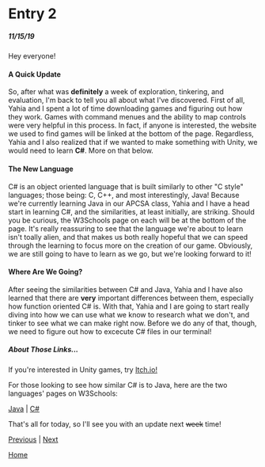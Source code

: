 # Entry 2
##### 11/15/19

Hey everyone!

#### A Quick Update
So, after what was __definitely__ a week of exploration, tinkering, and evaluation, I'm back to tell you all about what
I've discovered. First of all, Yahia and I spent a lot of time downloading games and figuring out how they work.
Games with command menues and the ability to map controls were very helpful in this process. In fact, if
anyone is interested, the website we used to find games will be linked at the bottom of the page. Regardless,
Yahia and I also realized that if we wanted to make something with Unity, we would need to learn __C#__. More on
that below.

#### The New Language
C# is an object oriented language that is built similarly to other "C style" languages; those being: C, C++, and
most interestingly, Java! Because we're currently learning Java in our APCSA class, Yahia and I have a head
start in learning C#, and the similarities, at least initially, are striking. Should you be curious, the W3Schools
page on each will be at the bottom of the page. It's really reassuring to see that the language we're about to
learn isn't toally alien, and that makes us both really hopeful that we can speed through the learning to focus
more on the creation of our game. Obviously, we are still going to have to learn as we go, but we're looking
forward to it!

#### Where Are We Going?
After seeing the similarities between C# and Java, Yahia and I have also learned that there are __very__ important
differences between them, especially how function oriented C# is. With that, Yahia and I are going to start really
diving into how we can use what we know to research what we don't, and tinker to see what we can make right
now. Before we do any of that, though, we need to figure out how to excecute C# files in our terminal!

##### About Those Links...
If you're interested in Unity games, try [Itch.io!](https://itch.io/)

For those looking to see how similar C# is to Java, here are the two languages' pages on W3Schools:

[Java](https://www.w3schools.com/java/default.asp) | [C#](https://www.w3schools.com/cs/default.asp)

That's all for today, so I'll see you with an update next ~~week~~ time!

[Previous](entry01.md) | [Next](entry03.md)

[Home](../README.md)